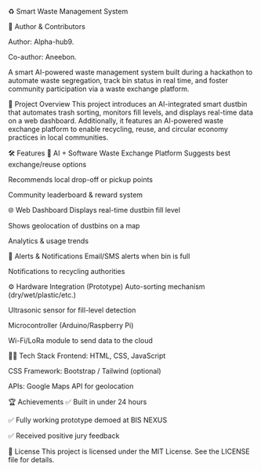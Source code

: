 ♻️ Smart Waste Management System

👤 Author & Contributors

Author: Alpha-hub9.

Co-author: Aneebon.

A smart AI-powered waste management system built during a hackathon to automate waste segregation, track bin status in real time, and foster community participation via a waste exchange platform.

🚀 Project Overview
This project introduces an AI-integrated smart dustbin that automates trash sorting, monitors fill levels, and displays real-time data on a web dashboard. Additionally, it features an AI-powered waste exchange platform to enable recycling, reuse, and circular economy practices in local communities.

🛠 Features
🧠 AI + Software Waste Exchange Platform
Suggests best exchange/reuse options

Recommends local drop-off or pickup points

Community leaderboard & reward system

🌐 Web Dashboard
Displays real-time dustbin fill level

Shows geolocation of dustbins on a map

Analytics & usage trends

🔔 Alerts & Notifications
Email/SMS alerts when bin is full

Notifications to recycling authorities

⚙ Hardware Integration (Prototype)
Auto-sorting mechanism (dry/wet/plastic/etc.)

Ultrasonic sensor for fill-level detection

Microcontroller (Arduino/Raspberry Pi)

Wi-Fi/LoRa module to send data to the cloud

🧑‍💻 Tech Stack
Frontend: HTML, CSS, JavaScript

CSS Framework: Bootstrap / Tailwind (optional)

APIs: Google Maps API for geolocation

🏆 Achievements
✅ Built in under 24 hours

✅ Fully working prototype demoed at BIS NEXUS

✅ Received positive jury feedback

📜 License
This project is licensed under the MIT License. See the LICENSE file for details.

